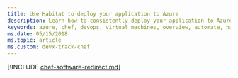 ```yaml
---
title: Use Habitat to deploy your application to Azure
description: Learn how to consistently deploy your application to Azure virtual machines and containers
keywords: azure, chef, devops, virtual machines, overview, automate, habitat
ms.date: 05/15/2018
ms.topic: article
ms.custom: devx-track-chef
---
```


[!INCLUDE [chef-software-redirect.md](includes/chef-software-redirect.md)]